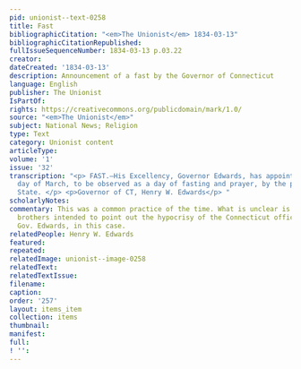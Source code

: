 ```yaml
---
pid: unionist--text-0258
title: Fast
bibliographicCitation: "<em>The Unionist</em> 1834-03-13"
bibliographicCitationRepublished: 
fullIssueSequenceNumber: 1834-03-13 p.03.22
creator: 
dateCreated: '1834-03-13'
description: Announcement of a fast by the Governor of Connecticut
language: English
publisher: The Unionist
IsPartOf: 
rights: https://creativecommons.org/publicdomain/mark/1.0/
source: "<em>The Unionist</em>"
subject: National News; Religion
type: Text
category: Unionist content
articleType: 
volume: '1'
issue: '32'
transcription: "<p> FAST.—His Excellency, Governor Edwards, has appointed the 28 <sup>th</sup>
  day of March, to be observed as a day of fasting and prayer, by the people of this
  State. </p> <p>Governor of CT, Henry W. Edwards</p> "
scholarlyNotes: 
commentary: This was a common practice of the time. What is unclear is if the Burleigh
  brothers intended to point out the hypocrisy of the Connecticut officials, particularly
  Gov. Edwards, in this case.
relatedPeople: Henry W. Edwards
featured: 
repeated: 
relatedImage: unionist--image-0258
relatedText: 
relatedTextIssue: 
filename: 
caption: 
order: '257'
layout: items_item
collection: items
thumbnail: 
manifest: 
full: 
! '': 
---
```

